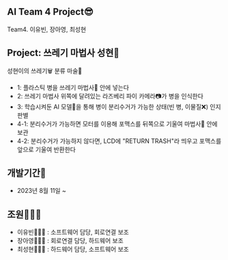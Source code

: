 ## AI Team 4 Project😎
Team4. 이유빈, 장아영, 최성현

## Project: 쓰레기 마법사 성현🧙
성현이의 쓰레기🗑 분류 마술🎩

- 1: 플라스틱 병을 쓰레기 마법사🎩 안에 넣는다
- 2: 쓰레기 마법사 위쪽에 달려있는 라즈베리 파이 카메라📷가 병을 인식한다
- 3: 학습시켜둔 AI 모델🤖을 통해 병이 분리수거가 가능한 상태(빈 병, 이물질❌) 인지 판별
- 4-1: 분리수거가 가능하면 모터를 이용해 포맥스를 뒤쪽으로 기울여 마법사🎩 안에 보관
- 4-2: 분리수거가 가능하지 않다면, LCD에 "RETURN TRASH"라 띄우고 포맥스를 앞으로 기울여 반환한다

## 개발기간📅
- 2023년 8월 11일 ~

## 조원👩‍👩‍👦
- 이유빈👩🏻‍🎓 : 소프트웨어 담당, 회로연결 보조
- 장아영👩🏻‍🎓 : 회로연결 담당, 하드웨어 보조
- 최성현👨🏻‍🎓 : 하드웨어 담당, 소프트웨어 보조



 

